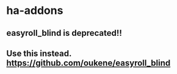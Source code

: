 # ha-addons

## easyroll_blind is deprecated!!
## Use this instead. https://github.com/oukene/easyroll_blind

